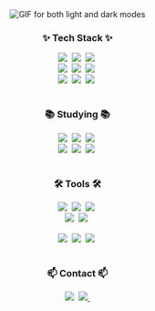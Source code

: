 <!--타이틀 부분-->
<div align="center">
  <picture>
    <!-- 라이트 모드 이미지 -->
    <source srcset="https://github.com/Cho-yool/Cho-yool/assets/139312827/c49fa459-e2e1-430c-b5e9-5a28ed4bdae2" media="(prefers-color-scheme: light)">
    <!-- 다크 모드 하이 콘트라스트 이미지 -->
    <source srcset="https://github.com/Cho-yool/Cho-yool/assets/139312827/3c464434-e125-4db4-9b63-fd3b02650a4a" media="(prefers-color-scheme: dark) and (prefers-contrast: high)">
    <!-- 다크 모드 이미지 -->
    <source srcset="https://github.com/Cho-yool/Cho-yool/assets/139312827/6d92ff02-8c79-4692-8a72-2d646e26aa05" media="(prefers-color-scheme: dark)">
    <!-- 기본 이미지 -->
    <img src="https://github.com/Cho-yool/Cho-yool/assets/139312827/c49fa459-e2e1-430c-b5e9-5a28ed4bdae2" alt="GIF for both light and dark modes">
  </picture>
</div>


<h3 align="center">✨ Tech Stack ✨</h3>
<div align="center">
  <img src="https://img.shields.io/badge/react-20232a.svg?style=for-the-badge&logo=react&logoColor=61DAFB" />&nbsp
  <img src="https://img.shields.io/badge/Vue.js-4FC08D.svg?style=for-the-badge&logo=Vue.js&logoColor=white" />&nbsp
  <img src="https://img.shields.io/badge/javascript-F7DF1E.svg?style=for-the-badge&logo=javascript&logoColor=20232a" />&nbsp
</div>

<div align="center">
  <img src="https://img.shields.io/badge/ant--design-0170FE?style=for-the-badge&logo=ant-design&logoColor=white" />&nbsp
  <img src="https://img.shields.io/badge/html5-E34F26.svg?style=for-the-badge&logo=html5&logoColor=white" />&nbsp
  <img src="https://img.shields.io/badge/css3-1572B6.svg?style=for-the-badge&logo=css3&logoColor=white" />&nbsp
</div>

<div align="center">
  <img src="https://img.shields.io/badge/Android-34A853?style=for-the-badge&logo=Android&logoColor=white" />&nbsp 
  <img src="https://img.shields.io/badge/Flutter-02569B?style=for-the-badge&logo=Flutter&logoColor=white" />&nbsp 
  <img src="https://img.shields.io/badge/SQLite-003B57.svg?style=for-the-badge&logo=SQLite&logoColor=white" />&nbsp
</div>

<br>


<h3 align="center">📚 Studying 📚</h3>
<div align="center">
  <img src="https://img.shields.io/badge/typescript-007ACC.svg?style=for-the-badge&logo=typescript&logoColor=white" />&nbsp
  <img src="https://img.shields.io/badge/React%20Query-FF4154?style=for-the-badge&logo=react%20query&logoColor=white" />&nbsp
  <img src="https://img.shields.io/badge/Recoil-3578E5?style=for-the-badge&logo=recoil&logoColor=white" />&nbsp
</div>
<div align="center">
  <img src="https://img.shields.io/badge/Java-007396?style=for-the-badge&logo=java&logoColor=white" />&nbsp
  <img src="https://img.shields.io/badge/SpringBoot-6DB33F.svg?style=for-the-badge&logo=SpringBoot&logoColor=white" />&nbsp
  <img src="https://img.shields.io/badge/MariaDB-003545.svg?style=for-the-badge&logo=MariaDB&logoColor=white" />&nbsp
</div>
<br>

<h3 align="center">🛠 Tools 🛠</h3>
<div align="center">
  <img src="https://img.shields.io/badge/git-F05033.svg?style=for-the-badge&logo=git&logoColor=white" />&nbsp
  <img src="https://img.shields.io/badge/github-181717.svg?style=for-the-badge&logo=github&logoColor=white" />&nbsp
  <img src="https://img.shields.io/badge/Notion-F3F3F3.svg?style=for-the-badge&logo=notion&logoColor=black" />&nbsp
</div>

<div align="center">
  <img src="https://img.shields.io/badge/adobe%20photoshop-08253c.svg?style=for-the-badge&logo=adobe%20photoshop&logoColor=37abff" />&nbsp
  <img src="https://img.shields.io/badge/figma-F24E1E.svg?style=for-the-badge&logo=figma&logoColor=white" />&nbsp
</div>

<br>

<div align="center">
  <img src="https://img.shields.io/badge/VSCode-2C2C32.svg?style=for-the-badge&logo=visual-studio-code&logoColor=22ABF3" />&nbsp
  <img src="https://img.shields.io/badge/Android%20Studio-3DDC84.svg?style=for-the-badge&logo=Androidstudio&logoColor=white" />&nbsp
  <img src="https://img.shields.io/badge/IntelliJ%20IDEA-000000.svg?style=for-the-badge&logo=IntelliJ%20IDEA&logoColor=white" />&nbsp
<!--   <img src="https://img.shields.io/badge/Colab-2C2C32.svg?style=for-the-badge&logo=googlecolab&logoColor=F9AB00" />&nbsp -->
</div>

<br>

<h3 align="center">📫 Contact 📫</h3>
<div align="center">
    <img src="https://img.shields.io/badge/Velog-1EBC8F?style=for-the-badge&logo=velog&logoColor=white" />&nbsp
  </a>
  <a href="mailto:whtjdgh97@gmail.com">
    <img
      src="https://img.shields.io/badge/whtjdgh97@gmail.com-D14836?style=for-the-badge&logo=gmail&logoColor=white"/>&nbsp
  </a>
</div>

<br>

<!--깃허브 README에서 stat 표시하기-->
<!--
<div align="center">
  <a href="https://github.com/Cho-yool/convoychat">
    <img height=180 align="center" src="https://github-readme-stats.vercel.app/api/top-langs?username=Cho-yool&layout=compact&langs_count=8&card_width=320&theme=tokyonight" />
  </a>
</div>
-->
